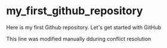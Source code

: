 # my_first_github_repository
Here is my first Github repository. Let's get started with GitHub

This line was modified manually dduring conflict resolution